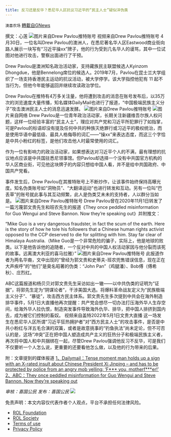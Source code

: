 ```yaml
---
title: 反习还是反华？悉尼华人区抗议习近平的“民主人士”疑似洋伪类
---
```

`澳喜农场` [轉載自GNews](https://gnews.org/zh-hans/2473778/)

撰文：心莲
 ![](https://assets.gnews.org/wp-content/uploads/2022/05/image-599.png)图片来自Drew Pavlou推特账号 视频来自Drew Pavlou推特账号 
4月30日，一位名叫Drew Pavlou的澳洲人，在悉尼著名华人区Eastwood商业街向路人展示一块写有“习近平操xx”牌子，他的行为受到几名华人的谩骂，其中一位试图对他进行攻击，警察出面进行了干预。
 
Drew Pavlou是澳洲知名政治活动家，支持藏族民主联盟候选人Kyinzom Dhongdue，他是Bennelong席位的候选人。2019年7月，Pavlou在昆士兰大学组织了一场支持香港民主运动的抗议活动，被大学停学。该大学指控他犯有 11 起不当行为，但他今年能够返回并继续攻读政治学位。
 
Drew Pavlou在推特有4万多关注量，他将遭到攻击的消息在账号发布后，以35万次的浏览速度大量传播，知名媒体DailyMail也进行了报道，“中国极端民族主义分子”攻击澳洲民主人士的消息迅速发酵。
 ![](https://assets.gnews.org/wp-content/uploads/2022/05/image-601.png)图片来自Drew Pavlou推特账号 ![](https://assets.gnews.org/wp-content/uploads/2022/05/image-602.png)图片来自网络 
Drew Pavlou是一位青年政治活动家，长期关注新疆维吾尔族人权问题，这样一位经验丰富的“民主人士”，理应对共产党和习近平所犯罪行了如指掌，可是Pavlou的标语却没有提及任何中共的种族灭绝罪行或习近平的极权统治，而是使用华语中最低级、最具人格侮辱的词汇——“操xx”来表达态度，而这三个字恰是中共小粉红的标签，是他们攻击他人时最常使用的词汇。
 
作为一位有影响力的政治活动家，如果想表达对习近平个人的不满，最有理想的抗议地点应该是中共国驻悉尼领事馆。但Pavlou却选择一个没有中共国官方机构的华人区商业街，可见他这块牌子的内容只想给中国人看，并不是给中共国政府、中国共产党看。
 
事件发生后，Drew Pavlou在其推特账号上不断炒作，让该事件始终保持高曝光度。知名伪类账号如“洞物员”、“大翻译运动”也进行转发和互动。另有一位叫“巴丢草”的账号就此事与其互动频繁，此人是伪类艾未未的支持者，人以群分当如是。
 ![](https://assets.gnews.org/wp-content/uploads/2022/05/image-606.png)图片来自Drew Pavlou推特账号 
Drew Pavlou曾在2020年11月1日转发了一篇污蔑郭文贵先生和班农先生的报道《They once peddled misinformation for Guo Wengui and Steve Bannon. Now they’re speaking out》并附推文：
 
“Mike Guo is a very dangerous fraudster, in fact the scum of the earth. Here is the story of how he tole his followers that a Chinese human rights activist opposed to the CCP deserved to die for splitting with him. Stay far clear of Himalaya Australia.（Mike Guo是一个非常危险的骗子，实际上，他是地球的败类。以下是他告诉他的追随者，一个反对中共的中国人权活动家因与他分裂而该死的故事。远离澳大利亚的喜马拉雅）”
 ![](https://assets.gnews.org/wp-content/uploads/2022/05/image-608.png)图片来自Drew Pavlou推特账号 
此报道作者为两名华裔，文中出现的“曾经为郭文贵和史蒂夫-班农兜售错误信息，现在正在大声疾呼”的“他们”是臭名昭著的伪类：“John Pan”（鸡腿潘）、Bob傅（傅希秋）、庄烈红。
 
ABC这篇报道和杨贝贝对郭文贵先生采访如出一辙——以中共伪类的证明为“证据”，将郭先生定为“阴谋论者”，干涉美国大选。将爆料革命战友定义为“民族极端主义分子”、“暴徒”，攻击西方民主体系。郭文贵先生多次提到中共会在海外制造排华事件，5月1日大直播他再次提醒：共产党会想尽一切办法打压海外华人生存空间，给海外华人拉仇恨，制造突发事件导致海外仇华、排华，把中国人排挤到国内去，成为被它们控制的畜奴。
 视频来自盖特2022年5月1日文贵大直播 
这一场发生在悉尼华人区所谓“习近平狂热拥护者”对“西方民主人士”的攻击事件，是否是中共小粉红与洋五毛合演的双簧，或者是故意挑事的“钓鱼执法”尚未定论，但不可否认的是，这场“冲突”正在把中国人塑造成共产主义的狂热分子和极端民族主义者，再次将中国人和中共捆绑在一起，尽管Drew Pavlou强调他反习不反华，可是我们不仅要听一个人怎么说，更重要的还要看他怎么做，以及他的行为带来的后果。
 
附：文章提到的媒体报道
[1、Dailymail：Tense moment man holds up a sign with an X-rated insult about Chinese President Xi Jinping – and has to be protected by police from an angry mob yelling: ‘F\*\*\* you, motherf\*\*\*er!’](https://www.dailymail.co.uk/news/article-10770517/Chinese-President-Xi-Jinping-insult-Sydney-street-sparks-tense-stand-off.html)
[2、ABC：They once peddled misinformation for Guo Wengui and Steve Bannon. Now they’re speaking out](https://www.abc.net.au/news/2020-11-01/behind-the-scenes-of-the-guo-and-bannon-led-propaganda-machine/12830824)
 
*审核：喜国公民*
*发布：喜国公民*
 ![](https://assets.gnews.org/wp-content/uploads/2022/05/HA-1.jpg) 

免责声明：本文内容仅代表作者个人观点，平台不承担任何法律风险。
  
- [ROL Foundation](https://rolfoundation.org/)
- [ROL Society](https://rolsociety.org/)
- [Terms of use](https://gnews.org/terms-of-use-3/)
- [Privacy Policy](https://gnews.org/privacy-policy/)

